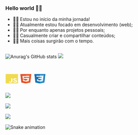 ### Hello world 🙌😸

- 🐱‍🏍 Estou no início da minha jornada!
- 🐱‍💻 Atualmente estou focado em desenvolvimento (web);
- 🐱‍👤 Por enquanto apenas projetos pessoais;
- 🐱‍🐉 Casualmente criar e compartilhar conteúdos; 
- 🐱‍🚀 Mais coisas surgirão com o tempo.

##

![Anurag's GitHub stats](https://github-readme-stats.vercel.app/api?username=marcelodxd&show_icons=true&theme=dark)
<img height="180em" src="https://github-readme-stats.vercel.app/api/top-langs/?username=marcelodxd&layout=compact&langs_count=16theme=dark"/>

##

<div style="display: inline_block"><br>
  <img align="center" alt="Rafa-Js" height="30" width="40" src="https://raw.githubusercontent.com/devicons/devicon/master/icons/javascript/javascript-plain.svg">
  <img align="center" alt="Rafa-HTML" height="30" width="40" src="https://raw.githubusercontent.com/devicons/devicon/master/icons/html5/html5-original.svg">
  <img align="center" alt="Rafa-CSS" height="30" width="40" src="https://raw.githubusercontent.com/devicons/devicon/master/icons/css3/css3-original.svg"> 
</div>
 
##
  
<div> 
  <a href="https://www.youtube.com/@DemolidorDxD" target="_blank"><img src="https://img.shields.io/badge/YouTube-FF0000?style=for-the-badge&logo=youtube&logoColor=white" target="_blank"></a>
  
  <a href="https://www.instagram.com/marcelo.dxd/" target="_blank"><img src="https://img.shields.io/badge/-Instagram-%23E4405F?style=for-the-badge&logo=instagram&logoColor=white" target="_blank"></a>
  
  <a href="https://www.youtube.com/channel/UCj8viwNO54yf1eEiT0Qx4tw" target="_blank"><img src="https://img.shields.io/badge/YouTube-FF0000?style=for-the-badge&logo=youtube&logoColor=white" target="_blank"></a>
</div>

![Snake animation](https://github.com/marcelodxd/marcelodxd/blob/output/github-contribution-grid-snake.svg)
